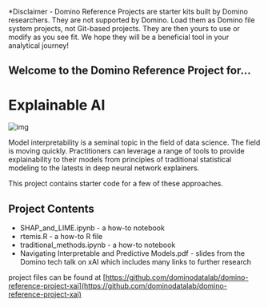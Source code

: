 *Disclaimer - Domino Reference Projects are starter kits built by Domino researchers. They are not supported by Domino. Load them as Domino file system projects, not Git-based projects. They are then yours to use or modify as you see fit. We hope they will be a beneficial tool in your analytical journey!

## Welcome to the Domino Reference Project for...

# Explainable AI

![img](https://try.dominodatalab.com/u/joshpoduska/xAI/raw/37ccd27174213619558f2973ae7d3ac3890cc5f5/scratch/blackbox.png?inline=true)

Model interpretability is a seminal topic in the field of data science. 
The field is moving quickly. Practitioners can leverage a range of tools to provide 
explainability to their models from principles of traditional statistical modeling to the latests in deep neural 
network explainers.

This project contains starter code for a few of these approaches.

## Project Contents

* SHAP_and_LIME.ipynb  -  a how-to notebook
* rtemis.R  -  a how-to R file
* traditional_methods.ipynb  -  a how-to notebook
* Navigating Interpretable and Predictive Models.pdf  -  slides from the Domino tech talk on xAI which includes many links to further research

project files can be found at [https://github.com/dominodatalab/domino-reference-project-xai](https://github.com/dominodatalab/domino-reference-project-xai)
